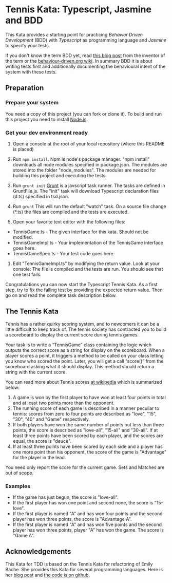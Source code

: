 # Tennis Kata: Typescript, Jasmine and BDD

This Kata provides a starting point for practicing *Behavior Driven Development* (BDD) with *Typescript* as programming language and
*Jasmine* to specify your tests.

If you don't know the term BDD yet, read [this blog post](http://dannorth.net/introducing-bdd/) from the inventor of the term or the [behaviour-driven.org wiki](http://behaviour-driven.org). In summary BDD it is about writing tests first and additionally documenting the behavioural intent of the system with these tests.

## Preparation 

### Prepare your system

You need a copy of this project (you can fork or clone it).
To build and run this project you need to install [Node.js](http://nodejs.org/). 

### Get your dev environment ready

1. Open a console at the root of your local repository (where this README is placed)

1. Run ```npm install```.
    Npm is node's package manager. "npm install" downloads all node modules specified in package.json.
    The modules are stored into the folder "node_modules".
    The modules are needed for building this project and executing the tests.

1. Run ```grunt init```
    [Grunt](http://gruntjs.com/) is a javscript task runner. 
    The tasks are defined in GruntFile.js. The "init" task will download
    Typescript declaration files (d.ts) specified in tsd.json.

1. Run ```grunt```
    This will run the default "watch" task. 
    On a source file change (*.ts) the files are compiled and the tests are executed.

1. Open your favorite text editor with the following files:

  - TennisGame.ts - The given interface for this kata. Should not be modified.
  - TennisGameImpl.ts - Your implementation of the TennisGame interface goes here.
  - TennisGameSpec.ts - Your test code goes here.
  
1. Edit "TennisGameImpl.ts" by modifying the return value. 
   Look at your console: The file is compiled and the tests are run.
   You should see that one test fails.

Congratulations you can now start the Typescript Tennis Kata. As a first step, try to fix the failing test by providing the expected return value. Then go on and read the complete task description below.

## The Tennis Kata
Tennis has a rather quirky scoring system, and to newcomers it can be a little difficult to keep track of. The tennis society has contracted you to build a scoreboard to display the current score during tennis games. 

Your task is to write a “TennisGame” class containing the logic which outputs the correct score as a string for display on the scoreboard. When a player scores a point, it triggers a method to be called on your class letting you know who scored the point. Later, you will get a call “score()” from the scoreboard asking what it should display. This method should return a string with the current score.

You can read more about Tennis scores [at wikipedia](http://en.wikipedia.org/wiki/Tennis_scoring_system#Game_score) which is summarized below:

1. A game is won by the first player to have won at least four points in total and at least two points more than the opponent.
2. The running score of each game is described in a manner peculiar to tennis: scores from zero to four points are described as "love", "15", "30", "40" and "Game" respectively. 
3. If both players have won the same number of points but less than three points, the score is described as "love-all", "15-all" and "30-all". If at least three points have been scored by each player, and the scores are equal, the score is "deuce".
4. If at least three points have been scored by each side and a player has one more point than his opponent, the score of the game is "Advantage" for the player in the lead.

You need only report the score for the current game. Sets and Matches are out of scope.

### Examples
- If the game has just begun, the score is "love-all".
- If the first player has won one point and second none, the score is "15-love".
- If the first player is named "A" and has won four points and the second player has won three points, the score is "Advantage A".
- If the first player is named "A" and has won five points and the second player has won three points, player "A" has won the game. 
The score is "Game A". 

## Acknowledgements

This Kata for TDD is based on the Tennis Kata for refactoring of Emily Bache. 
She provides this Kata for several programming languages. 
Here is her [blog post](http://emilybache.blogspot.co.at/2011/08/refactoring-kata-fun.html)
and [the code is on github](https://github.com/emilybache/Tennis-Refactoring-Kata).

